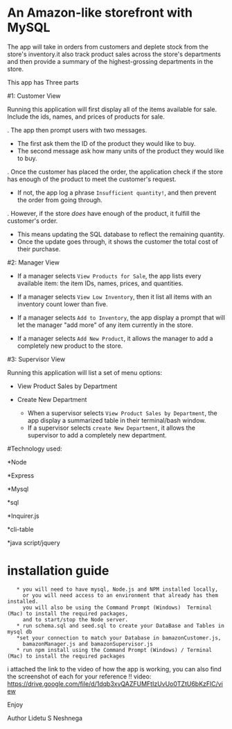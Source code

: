 # An Amazon-like storefront with  MySQL

 The app will take in orders from customers and deplete stock from the store's inventory.it also track product sales across the store's departments and then provide a summary of the highest-grossing departments in the store.
 
This app has Three parts

 #1: Customer View 

   Running this application will first display all of the items available for sale. 
   Include the ids, names, and prices of products for sale.

. The app  then prompt users with two messages.

   * The first  ask them the ID of the product they would like to buy.
   * The second message  ask how many units of the product they would like to buy.

. Once the customer has placed the order, the application  check if the store has enough of the product to meet the customer's request.

   * If not, the app log a phrase  `Insufficient quantity!`, and then prevent the order from going through.

. However, if the store _does_ have enough of the product, it fulfill the customer's order.
   * This means updating the SQL database to reflect the remaining quantity.
   * Once the update goes through, it shows the customer the total cost of their purchase.


 #2: Manager View
 
  * If a manager selects `View Products for Sale`, the app lists every available item: the item IDs, names, prices, and quantities.

  * If a manager selects `View Low Inventory`, then it  list all items with an inventory count lower than five.

  * If a manager selects `Add to Inventory`, the app display a prompt that will let the manager "add more" of any item currently in the store.

  * If a manager selects `Add New Product`, it  allows the manager to add a completely new product to the store.

  #3: Supervisor View

   Running this application will list a set of menu options:

   * View Product Sales by Department
   
   * Create New Department

      * When a supervisor selects `View Product Sales by Department`, the app  display a summarized table in their terminal/bash window.
      * If a supervisor selects `create New Department`, it  allows the supervisor to add a completely new department.
      
#Technology used:

   *Node
   
   *Express
   
   *Mysql
   
   *sql
   
   *Inquirer.js
   
   *cli-table
   
   *java script/jquery

   
# installation guide
       * you will need to have mysql, Node.js and NPM installed locally,
         or you will need access to an environment that already has them installed. 
         you will also be using the Command Prompt (Windows)  Terminal (Mac) to install the required packages,
         and to start/stop the Node server.
       * run schema.sql and seed.sql to create your DataBase and Tables in mysql db
       *set your connection to match your Database in bamazonCustomer.js,	
         bamazonManager.js and bamazonSupervisor.js 
       * run npm install using the Command Prompt (Windows) / Terminal (Mac) to install the required packages

i attached the link to the video of how the app is working, you can also find the screenshot of each for your reference !! 
video:   https://drive.google.com/file/d/1dqb3xvQAZFUMFtIzUvUo0TZtU6bKzFlC/view

Enjoy

Author Lidetu S Neshnega
